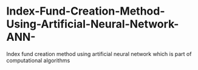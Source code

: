 # Index-Fund-Creation-Method-Using-Artificial-Neural-Network-ANN-
Index fund creation method using artificial neural network which is part of computational algorithms
